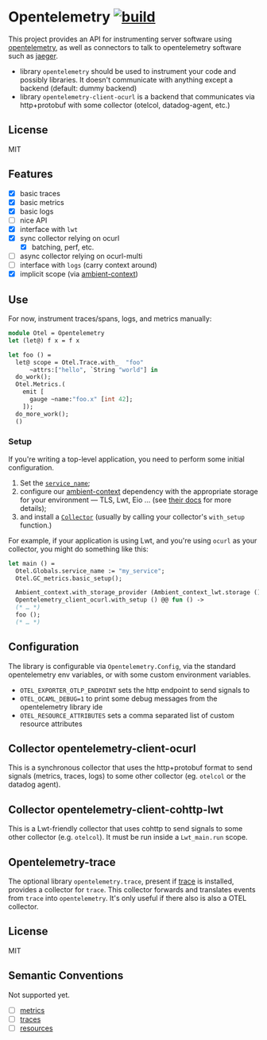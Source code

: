 
# Opentelemetry [![build](https://github.com/imandra-ai/ocaml-opentelemetry/actions/workflows/main.yml/badge.svg)](https://github.com/imandra-ai/ocaml-opentelemetry/actions/workflows/main.yml)

This project provides an API for instrumenting server software
using [opentelemetry](https://opentelemetry.io/docs), as well as
connectors to talk to opentelemetry software such as [jaeger](https://www.jaegertracing.io/).

- library `opentelemetry` should be used to instrument your code
  and possibly libraries. It doesn't communicate with anything except
  a backend (default: dummy backend)
- library `opentelemetry-client-ocurl` is a backend that communicates
  via http+protobuf with some collector (otelcol, datadog-agent, etc.)

## License

MIT

## Features

- [x] basic traces
- [x] basic metrics
- [x] basic logs
- [ ] nice API
- [x] interface with `lwt`
- [x] sync collector relying on ocurl
  * [x] batching, perf, etc.
- [ ] async collector relying on ocurl-multi
- [ ] interface with `logs` (carry context around)
- [x] implicit scope (via [ambient-context][])

## Use

For now, instrument traces/spans, logs, and metrics manually:

```ocaml
module Otel = Opentelemetry
let (let@) f x = f x

let foo () =
  let@ scope = Otel.Trace.with_  "foo"
      ~attrs:["hello", `String "world"] in
  do_work();
  Otel.Metrics.(
    emit [
      gauge ~name:"foo.x" [int 42];
    ]);
  do_more_work();
  ()
```

### Setup

If you're writing a top-level application, you need to perform some initial configuration.

1. Set the [`service_name`][];
2. configure our [ambient-context][] dependency with the appropriate storage for your environment — TLS, Lwt, Eio ... (see [their docs][install-ambient-storage] for more details);
3. and install a [`Collector`][] (usually by calling your collector's `with_setup` function.)

For example, if your application is using Lwt, and you're using `ocurl` as your collector, you might do something like this:

```ocaml
let main () =
  Otel.Globals.service_name := "my_service";
  Otel.GC_metrics.basic_setup();

  Ambient_context.with_storage_provider (Ambient_context_lwt.storage ()) @@ fun () ->
  Opentelemetry_client_ocurl.with_setup () @@ fun () ->
  (* … *)
  foo ();
  (* … *)
```

  [`service_name`]: <https://v3.ocaml.org/p/opentelemetry/0.5/doc/Opentelemetry/Globals/index.html#val-service_name>
  [`Collector`]: <https://v3.ocaml.org/p/opentelemetry/0.5/doc/Opentelemetry/Collector/index.html>
  [ambient-context]: <https://v3.ocaml.org/p/ambient-context>
  [install-ambient-storage]: <https://github.com/ELLIOTTCABLE/ocaml-ambient-context#-as-a-top-level-application>

## Configuration

The library is configurable via `Opentelemetry.Config`, via the standard
opentelemetry env variables, or with some custom environment variables.

- `OTEL_EXPORTER_OTLP_ENDPOINT` sets the http endpoint to send signals to
- `OTEL_OCAML_DEBUG=1` to print some debug messages from the opentelemetry library ide
- `OTEL_RESOURCE_ATTRIBUTES` sets a comma separated list of custom resource attributes

## Collector opentelemetry-client-ocurl

This is a synchronous collector that uses the http+protobuf format
to send signals (metrics, traces, logs) to some other collector (eg. `otelcol`
or the datadog agent).

## Collector opentelemetry-client-cohttp-lwt

This is a Lwt-friendly collector that uses cohttp to send
signals to some other collector (e.g. `otelcol`). It must be run
inside a `Lwt_main.run` scope.

## Opentelemetry-trace

The optional library `opentelemetry.trace`, present if [trace](https://github.com/c-cube/trace) is
installed, provides a collector for `trace`. This collector forwards and translates
events from `trace` into `opentelemetry`. It's only useful if there also is also a OTEL collector.

## License

MIT

## Semantic Conventions

Not supported yet.

- [ ] [metrics](https://opentelemetry.io/docs/reference/specification/metrics/semantic_conventions/)
- [ ] [traces](https://opentelemetry.io/docs/reference/specification/trace/semantic_conventions/)
- [ ] [resources](https://opentelemetry.io/docs/reference/specification/resource/semantic_conventions/)
